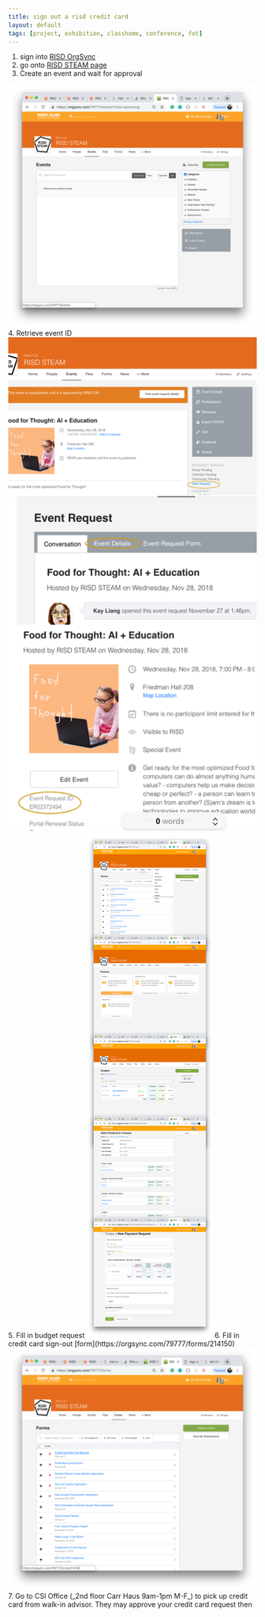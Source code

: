 ```yaml
---
title: sign out a risd credit card
layout: default
tags: [project, exhibition, classhome, conference, fot]
---
```

1. sign into [RISD OrgSync](https://orgsync.com/login/rhode-island-school-of-design)
2. go onto [RISD STEAM page](https://orgsync.com/79777/chapter) 
3. Create an event and wait for approval
<img src="../assets/images/risd-event.png">
4. Retrieve event ID
<img src="../assets/images/risd-eventid.png">
5. Fill in budget request
<img src="../assets/images/new-payment-request.png">
6. Fill in credit card sign-out [form](https://orgsync.com/79777/forms/214150)
<img src="../assets/images/risd-credit-form.png">
7. Go to CSI Office (_2nd floor Carr Haus 9am-1pm M-F_) to pick up credit card from walk-in advisor. They may approve your credit card request then